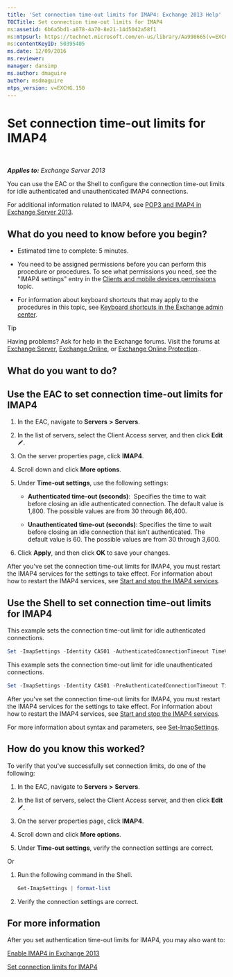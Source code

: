 ```yaml
---
title: 'Set connection time-out limits for IMAP4: Exchange 2013 Help'
TOCTitle: Set connection time-out limits for IMAP4
ms:assetid: 6b6a5bd1-a878-4a70-8e21-14d5042a58f1
ms:mtpsurl: https://technet.microsoft.com/en-us/library/Aa998665(v=EXCHG.150)
ms:contentKeyID: 50395405
ms.date: 12/09/2016
ms.reviewer: 
manager: dansimp
ms.author: dmaguire
author: msdmaguire
mtps_version: v=EXCHG.150
---
```


# Set connection time-out limits for IMAP4

 

_**Applies to:** Exchange Server 2013_


You can use the EAC or the Shell to configure the connection time-out limits for idle authenticated and unauthenticated IMAP4 connections.

For additional information related to IMAP4, see [POP3 and IMAP4 in Exchange Server 2013](pop3-and-imap4-in-exchange-server-2013-exchange-2013-help.md).

## What do you need to know before you begin?

  - Estimated time to complete: 5 minutes.

  - You need to be assigned permissions before you can perform this procedure or procedures. To see what permissions you need, see the "IMAP4 settings" entry in the [Clients and mobile devices permissions](clients-and-mobile-devices-permissions-exchange-2013-help.md) topic.

  - For information about keyboard shortcuts that may apply to the procedures in this topic, see [Keyboard shortcuts in the Exchange admin center](keyboard-shortcuts-in-the-exchange-admin-center-2013-help.md).


> [!TIP]  
> Having problems? Ask for help in the Exchange forums. Visit the forums at <A href="https://go.microsoft.com/fwlink/p/?linkid=60612">Exchange Server</A>, <A href="https://go.microsoft.com/fwlink/p/?linkid=267542">Exchange Online</A>, or <A href="https://go.microsoft.com/fwlink/p/?linkid=285351">Exchange Online Protection</A>..



## What do you want to do?

## Use the EAC to set connection time-out limits for IMAP4

1.  In the EAC, navigate to **Servers** **\>** **Servers**.

2.  In the list of servers, select the Client Access server, and then click **Edit** ![Edit icon](images/JJ218640.6f53ccb2-1f13-4c02-bea0-30690e6ea71d(EXCHG.150).gif "Edit icon").

3.  On the server properties page, click **IMAP4**.

4.  Scroll down and click **More options**.

5.  Under **Time-out settings**, use the following settings:
    
      - **Authenticated time-out (seconds)**:  Specifies the time to wait before closing an idle authenticated connection. The default value is 1,800. The possible values are from 30 through 86,400.
    
      - **Unauthenticated time-out (seconds)**: Specifies the time to wait before closing an idle connection that isn't authenticated. The default value is 60. The possible values are from 30 through 3,600.

6.  Click **Apply**, and then click **OK** to save your changes.

After you've set the connection time-out limits for IMAP4, you must restart the IMAP4 services for the settings to take effect. For information about how to restart the IMAP4 services, see [Start and stop the IMAP4 services](start-and-stop-the-imap4-services-exchange-2013-help.md).

## Use the Shell to set connection time-out limits for IMAP4

This example sets the connection time-out limit for idle authenticated connections.

```powershell
Set -ImapSettings -Identity CAS01 -AuthenticatedConnectionTimeout TimeValue
```

This example sets the connection time-out limit for idle unauthenticated connections.

```powershell
Set -ImapSettings -Identity CAS01 -PreAuthenticatedConnectionTimeout TimeValue
```

After you've set the connection time-out limits for IMAP4, you must restart the IMAP4 services for the settings to take effect. For information about how to restart the IMAP4 services, see [Start and stop the IMAP4 services](start-and-stop-the-imap4-services-exchange-2013-help.md).

For more information about syntax and parameters, see [Set-ImapSettings](https://technet.microsoft.com/en-us/library/aa998252\(v=exchg.150\)).

## How do you know this worked?

To verify that you've successfully set connection limits, do one of the following:

1.  In the EAC, navigate to **Servers** **\>** **Servers**.

2.  In the list of servers, select the Client Access server, and then click **Edit** ![Edit icon](images/JJ218640.6f53ccb2-1f13-4c02-bea0-30690e6ea71d(EXCHG.150).gif "Edit icon").

3.  On the server properties page, click **IMAP4**.

4.  Scroll down and click **More options**.

5.  Under **Time-out settings**, verify the connection settings are correct.

Or

1.  Run the following command in the Shell.
    
    ```powershell
    Get-ImapSettings | format-list
    ```

2.  Verify the connection settings are correct.

## For more information

After you set authentication time-out limits for IMAP4, you may also want to:

[Enable IMAP4 in Exchange 2013](enable-imap4-in-exchange-2013-exchange-2013-help.md)

[Set connection limits for IMAP4](set-connection-limits-for-imap4-exchange-2013-help.md)
